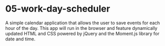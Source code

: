# 05-work-day-scheduler
A simple calendar application that allows the user to save events for each hour of the day. This app will run in the browser and feature dynamically updated HTML and CSS powered by jQuery and the Moment.js library for date and time.
